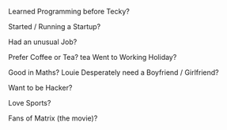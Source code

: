 Learned Programming before Tecky?

Started / Running a Startup?

Had an unusual Job?

Prefer Coffee or Tea?
tea
Went to Working Holiday?

Good in Maths?
Louie
Desperately need a Boyfriend / Girlfriend?

Want to be Hacker?

Love Sports? 

Fans of Matrix (the movie)? 